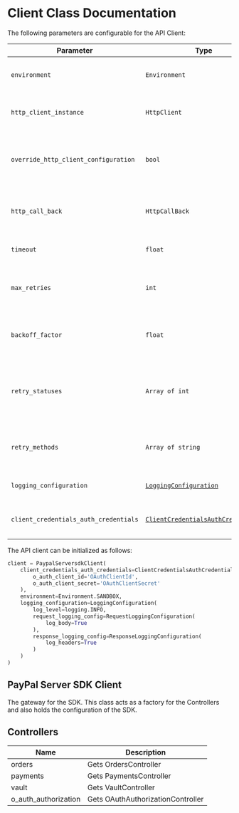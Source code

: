 
# Client Class Documentation

The following parameters are configurable for the API Client:

| Parameter | Type | Description |
|  --- | --- | --- |
| `environment` | `Environment` | The API environment. <br> **Default: `Environment.SANDBOX`** |
| `http_client_instance` | `HttpClient` | The Http Client passed from the sdk user for making requests |
| `override_http_client_configuration` | `bool` | The value which determines to override properties of the passed Http Client from the sdk user |
| `http_call_back` | `HttpCallBack` | The callback value that is invoked before and after an HTTP call is made to an endpoint |
| `timeout` | `float` | The value to use for connection timeout. <br> **Default: 60** |
| `max_retries` | `int` | The number of times to retry an endpoint call if it fails. <br> **Default: 0** |
| `backoff_factor` | `float` | A backoff factor to apply between attempts after the second try. <br> **Default: 2** |
| `retry_statuses` | `Array of int` | The http statuses on which retry is to be done. <br> **Default: [408, 413, 429, 500, 502, 503, 504, 521, 522, 524]** |
| `retry_methods` | `Array of string` | The http methods on which retry is to be done. <br> **Default: ['GET', 'PUT']** |
| `logging_configuration` | [`LoggingConfiguration`](logging-configuration.md) | The SDK logging configuration for API calls |
| `client_credentials_auth_credentials` | [`ClientCredentialsAuthCredentials`](auth/oauth-2-client-credentials-grant.md) | The credential object for OAuth 2 Client Credentials Grant |

The API client can be initialized as follows:

```python
client = PaypalServersdkClient(
    client_credentials_auth_credentials=ClientCredentialsAuthCredentials(
        o_auth_client_id='OAuthClientId',
        o_auth_client_secret='OAuthClientSecret'
    ),
    environment=Environment.SANDBOX,
    logging_configuration=LoggingConfiguration(
        log_level=logging.INFO,
        request_logging_config=RequestLoggingConfiguration(
            log_body=True
        ),
        response_logging_config=ResponseLoggingConfiguration(
            log_headers=True
        )
    )
)
```

## PayPal Server SDK Client

The gateway for the SDK. This class acts as a factory for the Controllers and also holds the configuration of the SDK.

## Controllers

| Name | Description |
|  --- | --- |
| orders | Gets OrdersController |
| payments | Gets PaymentsController |
| vault | Gets VaultController |
| o_auth_authorization | Gets OAuthAuthorizationController |

